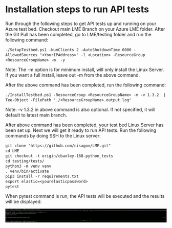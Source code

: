 # Installation steps to run API tests

Run through the following steps to get API tests up and running on your Azure test bed.
Checkout main LME Branch on your Azure LME folder.
After the Git Pull has been completed, go to LME/testing folder and run the following command:
```
./SetupTestbed.ps1 -NumClients 2 -AutoShutdownTime 0000 -AllowedSources "<YourIPAddress>" -l <Location> -ResourceGroup <ResourceGroupName> -m  -y
```
Note: The -m option is for minimum install, will only install the Linux Server. If you want a full install, leave out -m from the above command.

After the above command has been completed, run the following command:
```
./InstallTestbed.ps1 -ResourceGroup <ResourceGroupName> -m -v 1.3.2  | Tee-Object -FilePath "./<ResourceGroupName>.output.log"
```
Note: -v 1.3.2 in above command is also optional. If not specified, it will default to latest main branch.

After above command has been completed, your test bed Linux Server has been set up. Next we will get it ready to run API tests. Run the following commands by doing SSH to the Linux server:
```
git clone "https://github.com/cisagov/LME.git"
cd LME
git checkout -t origin/cbaxley-168-python_tests
cd testing/tests/
python3 -m venv venv
. venv/bin/activate
pip3 install -r requirements.txt
export elastic=<yourelasticpassword>
pytest
```
When pytest command is run, the API tests will be executed and the results will be displayed.


![Example](image.png)